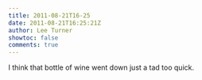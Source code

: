 ```yaml
---
title: 2011-08-21T16-25
date: 2011-08-21T16:25:21Z
author: Lee Turner
showtoc: false
comments: true
---
```


I think that bottle of wine went down just a tad too quick.

